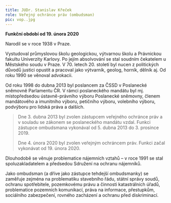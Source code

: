 ```yaml
---
title: JUDr. Stanislav Křeček
role: Veřejný ochránce práv (ombudsman)
pic: vop..jpg
---
```

**Funkční období od 19. února 2020**

Narodil se v roce 1938 v Praze. 

Vystudoval průmyslovou školu geologickou, výtvarnou školu a Právnickou fakultu Univerzity Karlovy. Po jejím absolvování se stal soudním čekatelem u Městského soudu v Praze. V 70. letech 20. století byl nucen z politických důvodů justici opustit a pracoval jako výtvarník, geolog, horník, dělník aj. Od roku 1990 se věnoval advokacii.

Od roku 1998 do dubna 2013 byl poslancem za ČSSD v Poslanecké sněmovně Parlamentu ČR. V rámci poslaneckého mandátu byl mj. místopředsedou ústavně-právního výboru Poslanecké sněmovny, členem mandátového a imunitního výboru, petičního výboru, volebního výboru, podvýboru pro lidská práva a dalších.

> Dne 3. dubna 2013 byl zvolen zástupcem veřejného ochránce práv a v souladu se zákonem se poslaneckého mandátu vzdal. Funkci zástupce ombudsmana vykonával od 5. dubna 2013 do 3. prosince 2019.
>
> Dne 4. února 2020 byl zvolen veřejným ochráncem práv. Funkci začal vykonávat od 19. února 2020.

Dlouhodobě se věnuje problematice nájemních vztahů – v roce 1991 se stal spoluzakladatelem a předsedou Sdružení na ochranu nájemníků.

Jako ombudsman (a dříve jako zástupce tehdejší ombudsmanky) se zaměřuje zejména na problematiku stavebního řádu, státní správy soudů, ochranu spotřebitele, pozemkovému právu a činnosti katastrálních úřadů, problematice pozemních komunikací, práva na informace, přestupkům, sociálního zabezpečení, rovného zacházení a ochranu před diskriminací.